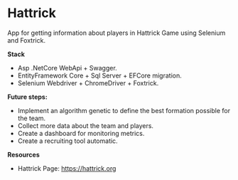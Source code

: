 # Hattrick
App for getting information about players in Hattrick Game using Selenium and Foxtrick.

**Stack**
* Asp .NetCore WebApi + Swagger.
* EntityFramework Core + Sql Server + EFCore migration.
* Selenium Webdriver + ChromeDriver + Foxtrick.

**Future steps:**
* Implement an algorithm genetic to define the best formation possible for the team.
* Collect more data about the team and players.
* Create a dashboard for monitoring metrics.
* Create a recruiting tool automatic. 

**Resources**
* Hattrick Page: https://hattrick.org
